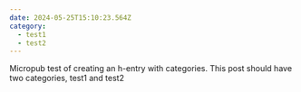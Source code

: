 ```yaml
---
date: 2024-05-25T15:10:23.564Z
category:
  - test1
  - test2
---
```


Micropub test of creating an h-entry with categories. This post should have two categories, test1 and test2

